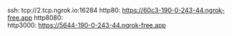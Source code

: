 ssh: tcp://2.tcp.ngrok.io:16284 
http80: https://60c3-190-0-243-44.ngrok-free.app 
http8080:  
http3000: https://5644-190-0-243-44.ngrok-free.app 

